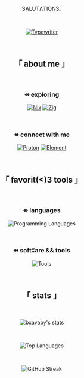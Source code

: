 <div align="center">

SɅLUTɅTIONS_

<br>

[![Typewriter](https://readme-typing-svg.herokuapp.com?font=VT323&size=60&duration=6000&color=4D2ED0&background=00000000&center=true&vCenter=true&width=1800&lines=HI,+THERE!+I+LOVE+LINUX,+CYBERSECURITY,+AND+ALL-THINGS+OPEN-SOURCE.;LATELY,+I+HAVE+BEEN+DELVING+INTO+CRYPTOLOGY,+ZIG,+AND+SHELL+SCRIPTING.;OFTEN+FREE+TO+COLLABORATE+AND+CHAT.+DON'T+HESITATE+TO+REACH+OUT+:%29)](https://git.io/typing-svg)

</div>

<br>

<div align="center">

## 「 about me 」

<br>

</div>

<div align="center">
  
### ⇴ exploring

[![Nix](https://img.shields.io/badge/NIX-1B1B1D?style=for-the-badge&logo=nixos&logoColor=5E6C8C)](https://nixos.org/)
[![Zig](https://img.shields.io/badge/ZIG-1B1B1D?style=for-the-badge&logo=zig&logoColor=61535B)](https://ziglang.org/)

<br>

### ⇴ connect with me

<p align="center">
<a href="mailto:bxavaby@protonmail.ch" target="_blank"><img src="https://img.shields.io/badge/Proton-1B1B1D?style=for-the-badge&logo=protonmail&logoColor=4D2ED0" alt="Proton" /></a>
<a href="https://matrix.to/#/@kixkux:matrix.org" target="_blank"><img src="https://img.shields.io/badge/Element-1B1B1D?style=for-the-badge&logo=element&logoColor=0DBD8B" alt="Element" /></a>
</p>

</div>

<br>

<div align="center">

## 「 favorit(<)3 tools 」

<br>

</div>

<div align="center">

### ⇴ languages

<p align="center">
  <img src="https://skillicons.dev/icons?i=bash,go,python,zig" alt="Programming Languages" />
</p>

<br>

### ⇴ softʬare && tools

<p align="center">
  <img src="https://skillicons.dev/icons?i=docker,git,arch,linux" alt="Tools" />
</p>

</div>

<br>

<div align="center">

## 「 stats 」

<br>

<p align="center">
  <img src="https://github-readme-stats.vercel.app/api?username=bxavaby&show_icons=true&title_color=4D2ED0&icon_color=4D2ED0&bg_color=1B1B1D80&border_color=4D2ED033&text_color=947CDB&hide_border=false&border_radius=15" alt="bxavaby's stats" />
</p>

<br>

<p align="center">
  <img src="https://github-readme-stats.vercel.app/api/top-langs/?username=bxavaby&layout=compact&bg_color=1B1B1D80&border_color=4D2ED033&title_color=4D2ED0&text_color=947CDB&hide_border=false&border_radius=15" alt="Top Languages" />
</p>

<br>

<p align="center">
  <img src="https://github-readme-streak-stats.herokuapp.com/?user=bxavaby&background=1B1B1D80&border=4D2ED033&ring=947CDB&fire=4D2ED0&currStreakLabel=4D2ED0&sideLabels=4D2ED0&currStreakNum=4D2ED0&sideNums=4D2ED0&dates=947CDB&hide_border=false&border_radius=15" alt="GitHub Streak" />
</p>

</div>
